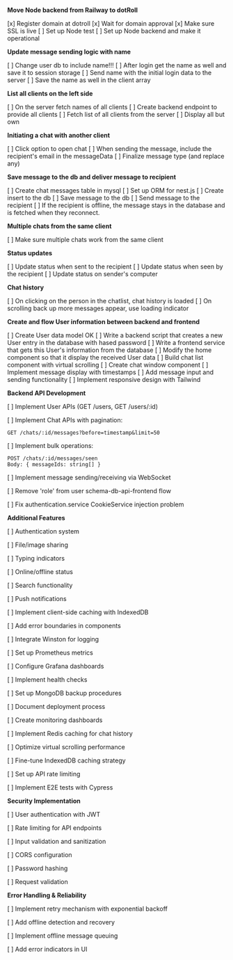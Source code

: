 **Move Node backend from Railway to dotRoll**

[x] Register domain at dotroll
[x] Wait for domain approval
[x] Make sure SSL is live
[ ] Set up Node test 
[ ] Set up Node backend and make it operational

**Update message sending logic with name**

[ ] Change user db to include name!!!
[ ] After login get the name as well and save it to session storage
[ ] Send name with the initial login data to the server
[ ] Save the name as well in the client array

**List all clients on the left side**

[ ] On the server fetch names of all clients 
[ ] Create backend endpoint to provide all clients
[ ] Fetch list of all clients from the server
[ ] Display all but own 

**Initiating a chat with another client**

[ ] Click option to open chat
[ ] When sending the message, include the recipient's email in the messageData
[ ] Finalize message type (and replace any)

**Save message to the db and deliver message to recipient**

[ ] Create chat messages table in mysql
[ ] Set up ORM for nest.js
[ ] Create insert to the db
[ ] Save message to the db
[ ] Send message to the recipient
[ ] If the recipient is offline, the message stays in the database and is fetched when they reconnect.

**Multiple chats from the same client**

[ ] Make sure multiple chats work from the same client

**Status updates**

[ ] Update status when sent to the recipient
[ ] Update status when seen by the recipient
[ ] Update status on sender's computer

**Chat history**

[ ] On clicking on the person in the chatlist, chat history is loaded
[ ] On scrolling back up more messages appear, use loading indicator


 


**Create and flow User information between backend and frontend**

   [ ] Create User data model OK
   [ ] Write a backend script that creates a new User entry in the database with hased password
   [ ] Write a frontend service that gets this User's information from the database 
   [ ] Modify the home component so that it display the received User data 
   [ ] Build chat list component with virtual scrolling
   [ ] Create chat window component
   [ ] Implement message display with timestamps
   [ ] Add message input and sending functionality
   [ ] Implement responsive design with Tailwind

**Backend API Development**

   [ ] Implement User APIs (GET /users, GET /users/:id)

   [ ] Implement Chat APIs with pagination:

   ```
   GET /chats/:id/messages?before=timestamp&limit=50
   ```

   [ ] Implement bulk operations:

   ```
   POST /chats/:id/messages/seen
   Body: { messageIds: string[] }
   ```

   [ ] Implement message sending/receiving via WebSocket


   [ ] Remove 'role' from user schema-db-api-frontend flow

   [ ] Fix authentication.service CookieService injection problem

**Additional Features**

   [ ] Authentication system

   [ ] File/image sharing

   [ ] Typing indicators

   [ ] Online/offline status

   [ ] Search functionality

   [ ] Push notifications

   [ ] Implement client-side caching with IndexedDB

   [ ] Add error boundaries in components

   [ ] Integrate Winston for logging

   [ ] Set up Prometheus metrics

   [ ] Configure Grafana dashboards

   [ ] Implement health checks

   [ ] Set up MongoDB backup procedures

   [ ] Document deployment process

   [ ] Create monitoring dashboards

   [ ] Implement Redis caching for chat history

   [ ] Optimize virtual scrolling performance

   [ ] Fine-tune IndexedDB caching strategy

   [ ] Set up API rate limiting

   [ ] Implement E2E tests with Cypress

**Security Implementation**

   [ ] User authentication with JWT

   [ ] Rate limiting for API endpoints

   [ ] Input validation and sanitization

   [ ] CORS configuration

   [ ] Password hashing

   [ ] Request validation

**Error Handling & Reliability**

   [ ] Implement retry mechanism with exponential backoff

   [ ] Add offline detection and recovery

   [ ] Implement offline message queuing

   [ ] Add error indicators in UI